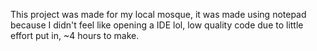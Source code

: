 This project was made for my local mosque, it was made using notepad because I didn't feel like opening a IDE lol, low quality code due to little effort put in, ~4 hours to make.
